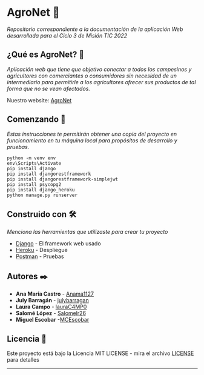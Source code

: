 # AgroNet 🌱

_Repositorio correspondiente a la documentación de la aplicación Web desarrollada para el Ciclo 3 de Misión TIC 2022_

## ¿Qué es AgroNet? 📌

_Aplicación web que tiene que objetivo conectar a todos los campesinos y agricultores con comerciantes o consumidores sin necesidad de un intermediario para permitirle a los agricultores ofrecer sus productos de tal forma que no se vean afectados._

Nuestro website: [AgroNet](https://agronetfe.herokuapp.com/)

## Comenzando 🚀

_Estas instrucciones te permitirán obtener una copia del proyecto en funcionamiento en tu máquina local para propósitos de desarrollo y pruebas._

```
python -m venv env
env\Scripts\Activate
pip install django
pip install djangorestframework
pip install djangorestframework-simplejwt
pip install psycopg2
pip install django_heroku
python manage.py runserver
```


## Construido con 🛠️

_Menciona las herramientas que utilizaste para crear tu proyecto_

* [Django](https://www.djangoproject.com/) - El framework web usado
* [Heroku](https://www.heroku.com/) - Despliegue
* [Postman](https://www.postman.com/) - Pruebas

## Autores ✒️

* **Ana María Castro** - [Anama1127](https://github.com/Anama1127)
* **July Barragán** - [julybarragan](https://github.com/julybarragan)
* **Laura Campo** - [lauraC4MP0](https://github.com/lauraC4MP0/)
* **Salomé López** - [Salomelr26](https://github.com/Salomelr26)
* **Miguel Escobar** -[MCEscobar](https://github.com/MCEscobar)
## Licencia 📄

Este proyecto está bajo la Licencia MIT LICENSE - mira el archivo [LICENSE](./LICENSE) para detalles

---
